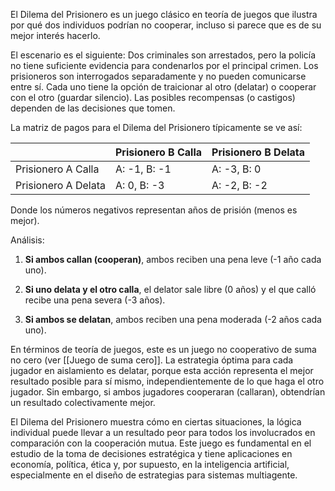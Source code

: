 El Dilema del Prisionero es un juego clásico en teoría de juegos que ilustra por qué dos individuos podrían no cooperar, incluso si parece que es de su mejor interés hacerlo.

El escenario es el siguiente: Dos criminales son arrestados, pero la policía no tiene suficiente evidencia para condenarlos por el principal crimen. Los prisioneros son interrogados separadamente y no pueden comunicarse entre sí. Cada uno tiene la opción de traicionar al otro (delatar) o cooperar con el otro (guardar silencio). Las posibles recompensas (o castigos) dependen de las decisiones que tomen.

La matriz de pagos para el Dilema del Prisionero típicamente se ve así:

| |Prisionero B Calla|Prisionero B Delata|
|---|---|---|
|Prisionero A Calla|A: -1, B: -1|A: -3, B: 0|
|Prisionero A Delata|A: 0, B: -3|A: -2, B: -2|

Donde los números negativos representan años de prisión (menos es mejor).

Análisis:

1. **Si ambos callan (cooperan)**, ambos reciben una pena leve (-1 año cada uno).
    
2. **Si uno delata y el otro calla**, el delator sale libre (0 años) y el que calló recibe una pena severa (-3 años).
    
3. **Si ambos se delatan**, ambos reciben una pena moderada (-2 años cada uno).
    

En términos de teoría de juegos, este es un juego no cooperativo de suma no cero (ver [[Juego de suma cero]]. La estrategia óptima para cada jugador en aislamiento es delatar, porque esta acción representa el mejor resultado posible para sí mismo, independientemente de lo que haga el otro jugador. Sin embargo, si ambos jugadores cooperaran (callaran), obtendrían un resultado colectivamente mejor.

El Dilema del Prisionero muestra cómo en ciertas situaciones, la lógica individual puede llevar a un resultado peor para todos los involucrados en comparación con la cooperación mutua. Este juego es fundamental en el estudio de la toma de decisiones estratégica y tiene aplicaciones en economía, política, ética y, por supuesto, en la inteligencia artificial, especialmente en el diseño de estrategias para sistemas multiagente.